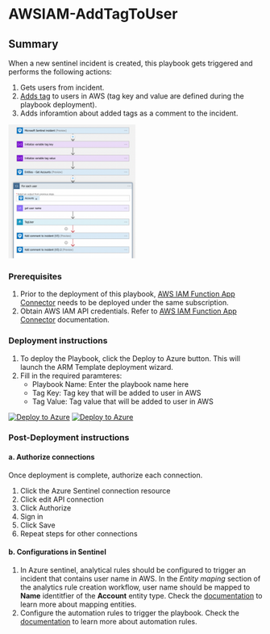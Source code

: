 # AWSIAM-AddTagToUser

## Summary

When a new sentinel incident is created, this playbook gets triggered and performs the following actions:

1. Gets users from incident.
2. [Adds tag](https://docs.aws.amazon.com/IAM/latest/APIReference/API_TagUser.html) to users in AWS (tag key and value are defined during the playbook deployment).
3. Adds inforamtion about added tags as a comment to the incident.

<img src="./playbook_screenshot.png" width="50%"/><br>

### Prerequisites

1. Prior to the deployment of this playbook, [AWS IAM Function App Connector](../../AWS_IAM_FunctionAppConnector/) needs to be deployed under the same subscription.
2. Obtain AWS IAM API credentials. Refer to [AWS IAM Function App Connector](../../AWS_IAM_FunctionAppConnector/readme.md) documentation.

### Deployment instructions

1. To deploy the Playbook, click the Deploy to Azure button. This will launch the ARM Template deployment wizard.
2. Fill in the required paramteres:
    * Playbook Name: Enter the playbook name here
    * Tag Key: Tag key that will be added to user in AWS
    * Tag Value: Tag value that will be added to user in AWS

[![Deploy to Azure](https://aka.ms/deploytoazurebutton)](https://portal.azure.com/#create/Microsoft.Template/uri/https%3A%2F%2Fraw.githubusercontent.com%2FAzure%2FAzure-Sentinel%2Fmaster%2FSolutions%2FAWS_IAM%2FPlaybooks%2FPlaybooks%2FAWSIAM-AddTagToUser%2Fazuredeploy.json) [![Deploy to Azure](https://aka.ms/deploytoazuregovbutton)](https://portal.azure.us/#create/Microsoft.Template/uri/https%3A%2F%2Fraw.githubusercontent.com%2FAzure%2FAzure-Sentinel%2Fmaster%2FSolutions%2FAWS_IAM%2FPlaybooks%2FPlaybooks%2FAWSIAM-AddTagToUser%2Fazuredeploy.json)

### Post-Deployment instructions

#### a. Authorize connections

Once deployment is complete, authorize each connection.

1. Click the Azure Sentinel connection resource
2. Click edit API connection
3. Click Authorize
4. Sign in
5. Click Save
6. Repeat steps for other connections

#### b. Configurations in Sentinel

1. In Azure sentinel, analytical rules should be configured to trigger an incident that contains user name in AWS. In the *Entity maping* section of the analytics rule creation workflow, user name should be mapped to **Name** identitfier of the **Account** entity type. Check the [documentation](https://docs.microsoft.com/azure/sentinel/map-data-fields-to-entities) to learn more about mapping entities.
2. Configure the automation rules to trigger the playbook. Check the [documentation](https://docs.microsoft.com/azure/sentinel/tutorial-respond-threats-playbook) to learn more about automation rules.
